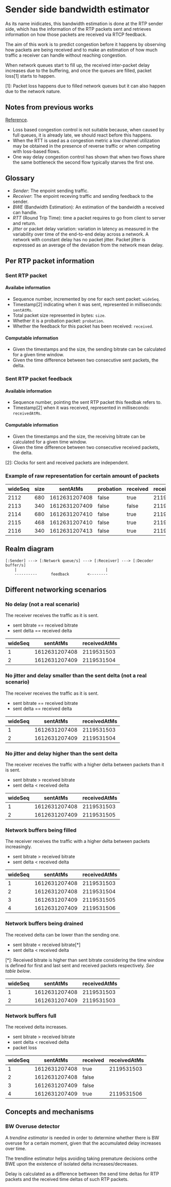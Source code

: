 
# Sender side bandwidth estimator

As its name inidicates, this bandwidth estimation is done at the RTP sender side, which has
the information of the RTP packets sent and retrieves information on how those packets
are received via RTCP feedback.

The aim of this work is to predict congestion before it happens by observing how packets
are being received and to make an estimation of how much traffic a receiver can handle without
reaching congestion.

When network queues start to fill up, the received inter-packet delay increases due to the
buffering, and once the queues are filled, packet loss[1] starts to happen.

[1]: Packet loss happens due to filled network queues but it can also happen due to the network
nature.

## Notes from previous works

[Reference](https://c3lab.poliba.it/images/6/65/Gcc-analysis.pdf).

- Loss based congestion control is not suitable because, when caused by full queues,
	it is already late, we should react before this happens.
- When the RTT is used as a congestion metric a low channel utilization may be obtained
in the presence of reverse traffic or when competing with loss-based flows.
- One way delay congestion control has shown that when two flows share the same
bottleneck the second flow typically starves the first one.

## Glossary

- *Sender*: The enpoint sending traffic.
- *Receiver*: The enpoint receving traffic and sending feedback to the sender.
- *BWE* (Bandwidth Estimation): An estimation of the bandwidth a received can handle.
- *RTT* (Round Trip Time): time a packet requires to go from client to server and return.
- *jitter* or packet delay variation: variation in latency as measured in the variability over time of the end-to-end delay across a network. A network with constant delay has no packet jitter. Packet jitter is expressed as an average of the deviation from the network mean delay.

## Per RTP packet information

### Sent RTP packet

#### Availabe information

- Sequence number, incremented by one for each sent packet: `wideSeq`.
- Timestamp[2] indicating when it was sent, represented in milliseconds: `sentAtMs`.
- Total packet size represented in bytes: `size`.
- Whether it is a probation packet: `probation`.
- Whether the feedback for this packet has been received: `received`.

#### Computable information

- Given the timestamps and the size, the sending bitrate can be calculated for a given
	time window.
- Given the time difference between two consecutive sent packets, the delta.

### Sent RTP packet feedback

#### Available information

- Sequence number, pointing the sent RTP packet this feedbak refers to.
- Timestamp[2] when it was received, represented in milliseconds: `receivedAtMs`.

#### Computable information

- Given the timestamps and the size, the receiving bitrate can be calculated for a given
	time window.
- Given the time difference between two consecutive received packets, the delta.


[2]: Clocks for sent and received packets are independent.


### Example of raw representation for certain amount of packets

| wideSeq | size | sentAtMs | probation | received | receivedAtMs |
|---------|------|----------|-----------|----------|--------------|
| 2112 | 680 | 1612631207408 | false | true  | 2119531504 |
| 2113 | 340 | 1612631207409 | false | false | 2119531505 |
| 2114 | 680 | 1612631207410 | false | true  | 2119531505 |
| 2115 | 468 | 1612631207410 | false | true  | 2119531506 |
| 2116 | 340 | 1612631207413 | false | true  | 2119531509 |


## Realm diagram

```
[:Sender] ---> [:Network queue/s] ---> [:Receiver] ---> [:Decoder buffer/s]
    |                                       |
    ----------      feedback        <--------
```


## Different networking scenarios

### No delay (not a real scenario)

The receiver receives the traffic as it is sent.

* sent bitrate == received bitrate
* sent delta == received delta

| wideSeq |  sentAtMs | receivedAtMs |
|---------|-----------|--------------|
| 1 | 1612631207408 | 2119531503 |
| 2 | 1612631207409 | 2119531504 |

### No jitter and delay smaller than the sent delta (not a real scenario)

The receiver receives the traffic as it is sent.

* sent bitrate == received bitrate
* sent delta == received delta

| wideSeq |  sentAtMs | receivedAtMs |
|---------|-----------|--------------|
| 1 | 1612631207408 | 2119531503 |
| 2 | 1612631207409 | 2119531504 |


### No jitter and delay higher than the sent delta

The receiver receives the traffic with a higher delta between packets than it is sent.

* sent bitrate > received bitrate
* sent delta < received delta

| wideSeq |  sentAtMs | receivedAtMs |
|---------|-----------|--------------|
| 1 | 1612631207408 | 2119531503 |
| 2 | 1612631207409 | 2119531505 |

### Network buffers being filled

The receiver receives the traffic with a higher delta between packets increasingly.

* sent bitrate > received bitrate
* sent delta < received delta

| wideSeq |  sentAtMs | receivedAtMs |
|---------|-----------|--------------|
| 1 | 1612631207408 | 2119531503 |
| 2 | 1612631207408 | 2119531504 |
| 3 | 1612631207409 | 2119531505 |
| 4 | 1612631207409 | 2119531506 |

### Network buffers being drained

The received delta can be lower than the sending one.

* sent bitrate < received bitrate[*]
* sent delta < received delta

[*]: Received bitrate is higher than sent bitrate considering the time window
			is defined for first and last sent and received packets respectively.
			*See table below*.


| wideSeq |  sentAtMs | receivedAtMs |
|---------|-----------|--------------|
| 1 | 1612631207408 | 2119531503 |
| 2 | 1612631207409 | 2119531503 |


### Network buffers full

The received delta increases.

* sent bitrate > received bitrate
* sent delta < received delta
* packet loss

| wideSeq |  sentAtMs | received | receivedAtMs |
|---------|-----------|----------|--------------|
| 1 | 1612631207408 | true | 2119531503 |
| 2 | 1612631207408 | false | |
| 3 | 1612631207409 | false | |
| 4 | 1612631207409 | true | 2119531506 |


## Concepts and mechanisms

### BW Overuse detector

A *trendine estimator* is needed in order to determine whether there is BW overuse for a certain moment, given that the accumulated delay increases over time.

The trendline estimator helps avoiding taking premature decisions onthe BWE upon the existence of isolated delta increases/decreases.

Delay is calculated as a difference bettween the send time deltas for RTP packets and the received time deltas of such RTP packets.

